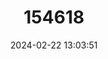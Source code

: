 ---
title: "154618"
category: "Lepidotrigla omanensis"
draft: false
date: 2024-02-22 13:03:51
languages:
  French: ["Grondin d'Oman"]
  English: ["Oman Gurnard"]
---